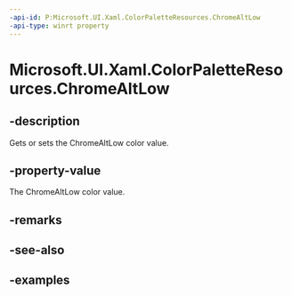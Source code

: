 ```yaml
---
-api-id: P:Microsoft.UI.Xaml.ColorPaletteResources.ChromeAltLow
-api-type: winrt property
---
```


<!-- Property syntax.
public IReference<Color> ChromeAltLow { get;  set; }
-->

# Microsoft.UI.Xaml.ColorPaletteResources.ChromeAltLow

## -description

Gets or sets the ChromeAltLow color value.

## -property-value

The ChromeAltLow color value.

## -remarks

## -see-also

## -examples

